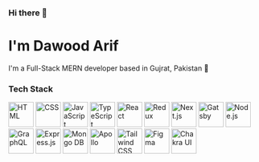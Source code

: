 ### Hi there 👋

# I'm Dawood Arif

I'm a Full-Stack MERN developer based in Gujrat, Pakistan 📍

### Tech Stack

<div align="start">
  <img src="https://skillicons.dev/icons?i=html" alt="HTML" width="50" height="50" />
  <img src="https://skillicons.dev/icons?i=css" alt="CSS" width="50" height="50" />
  <img src="https://skillicons.dev/icons?i=js" alt="JavaScript" width="50" height="50" />
  <img src="https://skillicons.dev/icons?i=ts" alt="TypeScript" width="50" height="50" />
  <img src="https://skillicons.dev/icons?i=react" alt="React" width="50" height="50" />
  <img src="https://skillicons.dev/icons?i=redux" alt="Redux" width="50" height="50" />
  <img src="https://skillicons.dev/icons?i=nextjs" alt="Next.js" width="50" height="50" />
  <img src="https://skillicons.dev/icons?i=gatsby" alt="Gatsby" width="50" height="50" />
  <img src="https://skillicons.dev/icons?i=nodejs" alt="Node.js" width="50" height="50" />
  <img src="https://skillicons.dev/icons?i=graphql" alt="GraphQL" width="50" height="50" />
  <img src="https://skillicons.dev/icons?i=express" alt="Express.js" width="50" height="50" />
  <img src="https://skillicons.dev/icons?i=mongo" alt="Mongo DB" width="50" height="50" />
  <img src="https://skillicons.dev/icons?i=apollo" alt="Apollo" width="50" height="50" />
  <img src="https://skillicons.dev/icons?i=tailwind" alt="Tailwind CSS" width="50" height="50" />
  <img src="https://skillicons.dev/icons?i=figma" alt="Figma" width="50" height="50" />
  <img src="https://skillicons.dev/icons?i=chakra" alt="Chakra UI" width="50" height="50" />
</div>

<!--
**dawudarif/dawudarif** is a ✨ _special_ ✨ repository because its `README.md` (this file) appears on your GitHub profile.

Here are some ideas to get you started:

- 🔭 I’m currently working on ...
- 🌱 I’m currently learning ...
- 👯 I’m looking to collaborate on ...
- 🤔 I’m looking for help with ...
- 💬 Ask me about ...
- 📫 How to reach me: ...
- 😄 Pronouns: ...
- ⚡ Fun fact: ...
-->
